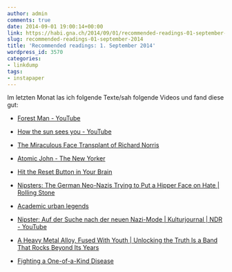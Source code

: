```yaml
---
author: admin
comments: true
date: 2014-09-01 19:00:14+00:00
link: https://habi.gna.ch/2014/09/01/recommended-readings-01-september-2014/
slug: recommended-readings-01-september-2014
title: 'Recommended readings: 1. September 2014'
wordpress_id: 3570
categories:
- linkdump
tags:
- instapaper
---
```


Im letzten Monat las ich folgende Texte/sah folgende Videos und fand diese gut:

* [Forest Man - YouTube](https://www.youtube.com/watch?v=HkZDSqyE1do)

* [How the sun sees you - YouTube](https://www.youtube.com/watch?v=o9BqrSAHbTc)

* [The Miraculous Face Transplant of Richard Norris](http://www.gq.com/news-politics/newsmakers/201408/richard-norris?mbid=synd_msnliving&printable=true)

* [Atomic John - The New Yorker](http://www.newyorker.com/magazine/2008/12/15/atomic-john)

* [Hit the Reset Button in Your Brain](http://www.nytimes.com/2014/08/10/opinion/sunday/hit-the-reset-button-in-your-brain.html?_r=1)

* [Nipsters: The German Neo-Nazis Trying to Put a Hipper Face on Hate | Rolling Stone](http://www.rollingstone.com/culture/news/heil-hipster-the-young-neo-nazis-trying-to-put-a-stylish-face-on-hate-20140623)

* [Academic urban legends](http://sss.sagepub.com/content/44/4/638.long)

* [Nipster: Auf der Suche nach der neuen Nazi-Mode | Kulturjournal | NDR - YouTube](https://www.youtube.com/watch?v=z-sDcsWxFOk)

* [A Heavy Metal Alloy, Fused With Youth | 
Unlocking the Truth Is a Band That Rocks Beyond Its Years](http://www.nytimes.com/2014/08/04/arts/music/unlocking-the-truth-is-a-band-that-rocks-beyond-its-years.html?_r=1)
* [Fighting a One-of-a-Kind Disease](http://www.newyorker.com/magazine/2014/07/21/one-of-a-kind-2)
